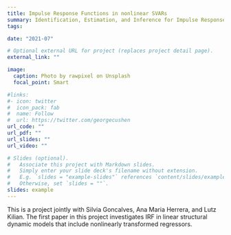 ```yaml
---
title: Impulse Response Functions in nonlinear SVARs
summary: Identification, Estimation, and Inference for Impulse Response Functions in nonlinear Structural VARs
tags:

date: "2021-07"

# Optional external URL for project (replaces project detail page).
external_link: ""

image:
  caption: Photo by rawpixel on Unsplash
  focal_point: Smart

#links:
#- icon: twitter
#  icon_pack: fab
#  name: Follow
#  url: https://twitter.com/georgecushen
url_code: ""
url_pdf: ""
url_slides: ""
url_video: ""

# Slides (optional).
#   Associate this project with Markdown slides.
#   Simply enter your slide deck's filename without extension.
#   E.g. `slides = "example-slides"` references `content/slides/example-slides.md`.
#   Otherwise, set `slides = ""`.
slides: example
---
```


This is a project jointly with Silvia Goncalves, Ana Maria Herrera, and Lutz Kilian. The first paper in this project investigates IRF in linear structural dynamic models that include nonlinearly transformed regressors. 
